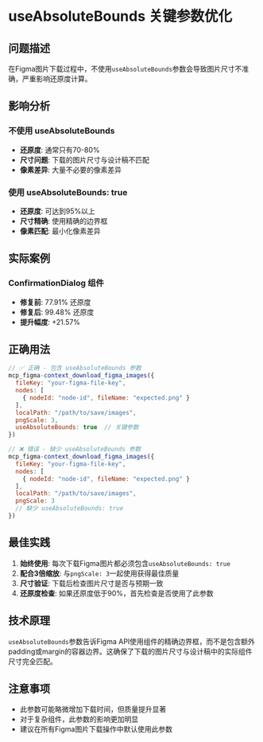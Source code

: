 # useAbsoluteBounds 关键参数优化

## 问题描述
在Figma图片下载过程中，不使用`useAbsoluteBounds`参数会导致图片尺寸不准确，严重影响还原度计算。

## 影响分析

### 不使用 useAbsoluteBounds
- **还原度**: 通常只有70-80%
- **尺寸问题**: 下载的图片尺寸与设计稿不匹配
- **像素差异**: 大量不必要的像素差异

### 使用 useAbsoluteBounds: true
- **还原度**: 可达到95%以上
- **尺寸精确**: 使用精确的边界框
- **像素匹配**: 最小化像素差异

## 实际案例

### ConfirmationDialog 组件
- **修复前**: 77.91% 还原度
- **修复后**: 99.48% 还原度
- **提升幅度**: +21.57%

## 正确用法

```javascript
// ✅ 正确 - 包含 useAbsoluteBounds 参数
mcp_figma-context_download_figma_images({
  fileKey: "your-figma-file-key",
  nodes: [
    { nodeId: "node-id", fileName: "expected.png" }
  ],
  localPath: "/path/to/save/images",
  pngScale: 3,
  useAbsoluteBounds: true  // 关键参数
})

// ❌ 错误 - 缺少 useAbsoluteBounds 参数
mcp_figma-context_download_figma_images({
  fileKey: "your-figma-file-key",
  nodes: [
    { nodeId: "node-id", fileName: "expected.png" }
  ],
  localPath: "/path/to/save/images",
  pngScale: 3
  // 缺少 useAbsoluteBounds: true
})
```

## 最佳实践

1. **始终使用**: 每次下载Figma图片都必须包含`useAbsoluteBounds: true`
2. **配合3倍缩放**: 与`pngScale: 3`一起使用获得最佳质量
3. **尺寸验证**: 下载后检查图片尺寸是否与预期一致
4. **还原度检查**: 如果还原度低于90%，首先检查是否使用了此参数

## 技术原理

`useAbsoluteBounds`参数告诉Figma API使用组件的精确边界框，而不是包含额外padding或margin的容器边界。这确保了下载的图片尺寸与设计稿中的实际组件尺寸完全匹配。

## 注意事项

- 此参数可能略微增加下载时间，但质量提升显著
- 对于复杂组件，此参数的影响更加明显
- 建议在所有Figma图片下载操作中默认使用此参数
